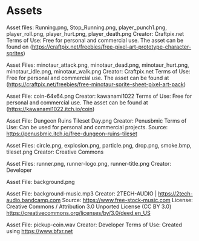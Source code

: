 ﻿# Assets

Asset files: Running.png, Stop_Running.png, player_punch1.png, player_roll.png, player_hurt.png, player_death.png
Creator: Craftpix.net
Terms of Use: Free for personal and commercial use. The asset can be found on (https://craftpix.net/freebies/free-pixel-art-prototype-character-sprites)

Asset Files: minotaur_attack.png, minotaur_dead.png, minotaur_hurt.png, minotaur_idle.png, minotaur_walk.png
Creator: Craftpix.net
Terms of Use: Free for personal and commercial use. The asset can be found at (https://craftpix.net/freebies/free-minotaur-sprite-sheet-pixel-art-pack)

Asset File: coin-64x64.png
Creator: kawanami1022
Terms of Use: Free for personal and commercial use. The asset can be found at (https://kawanami1022.itch.io/coin)

Asset File: Dungeon Ruins Tileset Day.png
Creator: Penusbmic
Terms of Use: Can be used for personal and commercial projects.
Source: https://penusbmic.itch.io/free-dungeon-ruins-tileset

Asset Files: circle.png, explosion.png, particle.png, drop.png, smoke.bmp, tileset.png
Creator: Creative Commons

Asset Files: runner.png, runner-logo.png, runner-title.png
Creator: Developer

Asset File: background.png

Asset File: background-music.mp3
Creator: 2TECH-AUDIO | https://2tech-audio.bandcamp.com
Source: https://www.free-stock-music.com
License: Creative Commons / Attribution 3.0 Unported License (CC BY 3.0) https://creativecommons.org/licenses/by/3.0/deed.en_US

Asset File: pickup-coin.wav
Creator: Developer
Terms of Use: Created using https://www.bfxr.net





